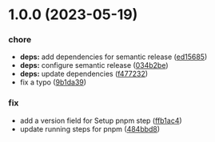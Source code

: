 # 1.0.0 (2023-05-19)


### chore

* **deps:** add dependencies for semantic release ([ed15685](https://github.com/mindulle/PARA/commit/ed1568512e74142a5a30bc67bfcb7591d8dc2623))
* **deps:** configure semantic release ([034b2be](https://github.com/mindulle/PARA/commit/034b2be70ceb8076b2ea1123897e0130fcf16b13))
* **deps:** update dependencies ([f477232](https://github.com/mindulle/PARA/commit/f477232c84ab0891356366d9b05f51d8517a9e8f))
* fix a typo ([9b1da39](https://github.com/mindulle/PARA/commit/9b1da39ed9472a29b12caeaaddb382689fd962ed))


### fix

* add a version field for Setup pnpm step ([ffb1ac4](https://github.com/mindulle/PARA/commit/ffb1ac4dfd05c792d98f96717b36d2616038fb7c))
* update running steps for pnpm ([484bbd8](https://github.com/mindulle/PARA/commit/484bbd8924ae16c0867a815d794936e17655e869))
